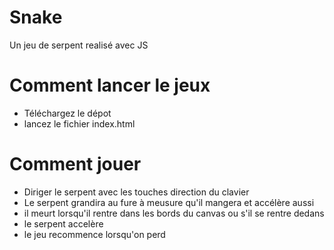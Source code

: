 # Snake
Un jeu de serpent realisé avec JS 

# Comment lancer le jeux

  - Téléchargez le dépot
  - lancez le fichier index.html

# Comment jouer

  - Diriger le serpent avec les touches direction du clavier
  - Le serpent grandira au fure à meusure qu'il mangera et accélère aussi
  - il meurt lorsqu'il rentre dans les bords du canvas ou s'il se rentre dedans
  - le serpent accelère 
  - le jeu recommence lorsqu'on perd 
 

